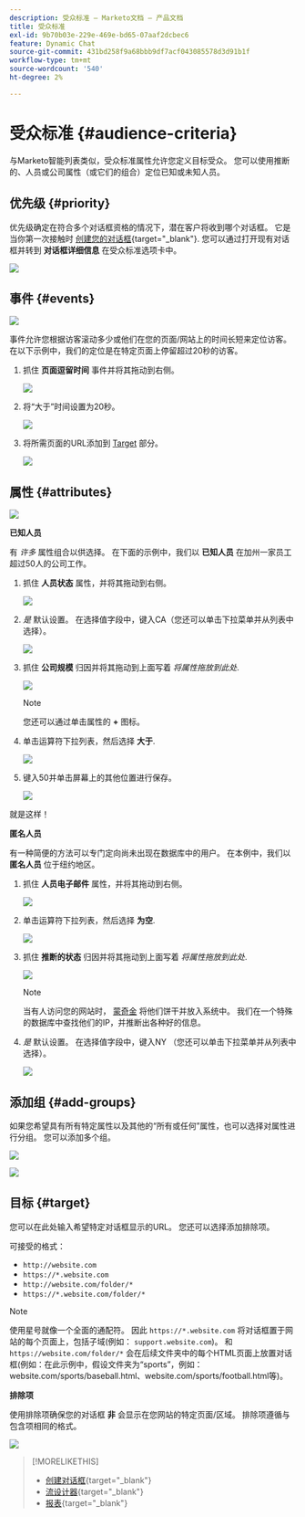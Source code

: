 ```yaml
---
description: 受众标准 — Marketo文档 — 产品文档
title: 受众标准
exl-id: 9b70b03e-229e-469e-bd65-07aaf2dcbec6
feature: Dynamic Chat
source-git-commit: 431bd258f9a68bbb9df7acf043085578d3d91b1f
workflow-type: tm+mt
source-wordcount: '540'
ht-degree: 2%

---
```


# 受众标准 {#audience-criteria}

与Marketo智能列表类似，受众标准属性允许您定义目标受众。 您可以使用推断的、人员或公司属性（或它们的组合）定位已知或未知人员。

## 优先级 {#priority}

优先级确定在符合多个对话框资格的情况下，潜在客户将收到哪个对话框。 它是当你第一次接触时 [创建您的对话框](/help/marketo/product-docs/demand-generation/dynamic-chat/dialogues/create-a-dialogue.md){target="_blank"}. 您可以通过打开现有对话框并转到 **对话框详细信息** 在受众标准选项卡中。

![](assets/audience-criteria-1.png)

## 事件 {#events}

![](assets/audience-criteria-2.png)

事件允许您根据访客滚动多少或他们在您的页面/网站上的时间长短来定位访客。 在以下示例中，我们的定位是在特定页面上停留超过20秒的访客。

1. 抓住 **页面逗留时间** 事件并将其拖动到右侧。

   ![](assets/audience-criteria-3.png)

1. 将“大于”时间设置为20秒。

   ![](assets/audience-criteria-4.png)

1. 将所需页面的URL添加到 [Target](#target) 部分。

   ![](assets/audience-criteria-5.png)

## 属性 {#attributes}

![](assets/audience-criteria-6.png)

**已知人员**

有 _许多_ 属性组合以供选择。 在下面的示例中，我们以 **已知人员** 在加州一家员工超过50人的公司工作。

1. 抓住 **人员状态** 属性，并将其拖动到右侧。

   ![](assets/audience-criteria-7.png)

1. _是_ 默认设置。 在选择值字段中，键入CA（您还可以单击下拉菜单并从列表中选择）。

   ![](assets/audience-criteria-8.png)

1. 抓住 **公司规模** 归因并将其拖动到上面写着 _将属性拖放到此处_.

   ![](assets/audience-criteria-9.png)

   >[!NOTE]
   >
   >您还可以通过单击属性的 **+** 图标。

1. 单击运算符下拉列表，然后选择 **大于**.

   ![](assets/audience-criteria-10.png)

1. 键入50并单击屏幕上的其他位置进行保存。

   ![](assets/audience-criteria-11.png)

就是这样！

**匿名人员**

有一种简便的方法可以专门定向尚未出现在数据库中的用户。 在本例中，我们以 **匿名人员** 位于纽约地区。

1. 抓住 **人员电子邮件** 属性，并将其拖动到右侧。

   ![](assets/audience-criteria-12.png)

1. 单击运算符下拉列表，然后选择 **为空**.

   ![](assets/audience-criteria-13.png)

1. 抓住 **推断的状态** 归因并将其拖动到上面写着 _将属性拖放到此处_.

   ![](assets/audience-criteria-14.png)

   >[!NOTE]
   >
   >当有人访问您的网站时， [蒙奇金](/help/marketo/product-docs/administration/additional-integrations/add-munchkin-tracking-code-to-your-website.md) 将他们饼干并放入系统中。 我们在一个特殊的数据库中查找他们的IP，并推断出各种好的信息。

1. _是_ 默认设置。 在选择值字段中，键入NY （您还可以单击下拉菜单并从列表中选择）。

   ![](assets/audience-criteria-15.png)

## 添加组 {#add-groups}

如果您希望具有所有特定属性以及其他的“所有或任何”属性，也可以选择对属性进行分组。 您可以添加多个组。

![](assets/audience-criteria-16.png)

![](assets/audience-criteria-17.png)

## 目标 {#target}

您可以在此处输入希望特定对话框显示的URL。 您还可以选择添加排除项。

可接受的格式：

* `http://website.com`
* `https://*.website.com`
* `http://website.com/folder/*`
* `https://*.website.com/folder/*`

>[!NOTE]
>
>使用星号就像一个全面的通配符。 因此 `https://*.website.com` 将对话框置于网站的每个页面上，包括子域(例如： `support.website.com`)。 和 `https://website.com/folder/*` 会在后续文件夹中的每个HTML页面上放置对话框(例如：在此示例中，假设文件夹为“sports”，例如：website.com/sports/baseball.html、website.com/sports/football.html等)。

**排除项**

使用排除项确保您的对话框 **非** 会显示在您网站的特定页面/区域。 排除项遵循与包含项相同的格式。

![](assets/audience-criteria-18.png)

>[!MORELIKETHIS]
>
>* [创建对话框](/help/marketo/product-docs/demand-generation/dynamic-chat/dialogues/create-a-dialogue.md){target="_blank"}
>* [流设计器](/help/marketo/product-docs/demand-generation/dynamic-chat/dialogues/stream-designer.md){target="_blank"}
>* [报表](/help/marketo/product-docs/demand-generation/dynamic-chat/dialogues/reports.md){target="_blank"}
